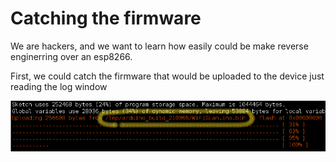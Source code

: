 # Catching the firmware

We are hackers, and we want to learn how easily could be make reverse enginerring over an esp8266.

First, we could catch the firmware that would be uploaded to the device just reading the log window

![disclosure](https://github.com/pastaCLS/heltec/blob/master/images/disclosure.png?raw=true)


